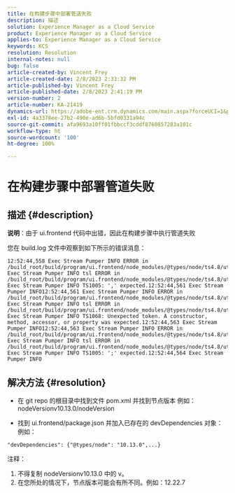 ```yaml
---
title: 在构建步骤中部署管道失败
description: 描述
solution: Experience Manager as a Cloud Service
product: Experience Manager as a Cloud Service
applies-to: Experience Manager as a Cloud Service
keywords: KCS
resolution: Resolution
internal-notes: null
bug: false
article-created-by: Vincent Frey
article-created-date: 2/8/2023 2:33:32 PM
article-published-by: Vincent Frey
article-published-date: 2/8/2023 2:41:19 PM
version-number: 2
article-number: KA-21419
dynamics-url: https://adobe-ent.crm.dynamics.com/main.aspx?forceUCI=1&pagetype=entityrecord&etn=knowledgearticle&id=11387d8d-bda7-ed11-aad1-6045bd006b4b
exl-id: 4a3378ee-27b2-490e-ad6b-5bfd0331a94c
source-git-commit: afa9693a10ff01fbbccf3cddf8760857283a101c
workflow-type: ht
source-wordcount: '100'
ht-degree: 100%

---
```


# 在构建步骤中部署管道失败

## 描述 {#description}


<b>说明</b>：由于 ui.frontend 代码中出错，因此在构建步骤中执行管道失败

您在 build.log 文件中观察到如下所示的错误消息：


```
12:52:44,558 Exec Stream Pumper INFO ERROR in /build_root/build/program/ui.frontend/node_modules/@types/node/ts4.8/util.d.ts12:52:44,559 Exec Stream Pumper INFO tsl ERROR in /build_root/build/program/ui.frontend/node_modules/@types/node/ts4.8/util.d.ts(1485,42)12:52:44,561 Exec Stream Pumper INFO TS1005: ',' expected.12:52:44,561 Exec Stream Pumper INFO12:52:44,561 Exec Stream Pumper INFO ERROR in /build_root/build/program/ui.frontend/node_modules/@types/node/ts4.8/util.d.ts12:52:44,562 Exec Stream Pumper INFO tsl ERROR in /build_root/build/program/ui.frontend/node_modules/@types/node/ts4.8/util.d.ts(1485,44)12:52:44,563 Exec Stream Pumper INFO TS1068: Unexpected token. A constructor, method, accessor, or property was expected.12:52:44,563 Exec Stream Pumper INFO12:52:44,563 Exec Stream Pumper INFO ERROR in /build_root/build/program/ui.frontend/node_modules/@types/node/ts4.8/util.d.ts12:52:44,564 Exec Stream Pumper INFO tsl ERROR in /build_root/build/program/ui.frontend/node_modules/@types/node/ts4.8/util.d.ts(1485,57)12:52:44,564 Exec Stream Pumper INFO TS1005: ';' expected.12:52:44,564 Exec Stream Pumper INFO
```



## 解决方法 {#resolution}


- 在 git repo 的根目录中找到文件 pom.xml 并找到节点版本
例如：nodeVersionv10.13.0/nodeVersion

- 找到 ui.frontend/package.json 并加入已存在的 devDependencies 对象：
例如：


```
"devDependencies": {"@types/node": "10.13.0",...}
```


注释：
1. 不得复制 nodeVersionv10.13.0 中的 v。
2. 在您所处的情况下，节点版本可能会有所不同。例如：12.22.7
